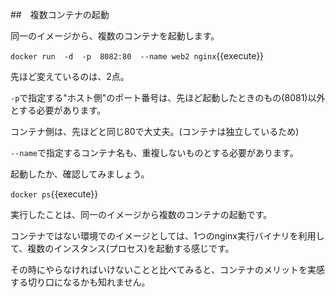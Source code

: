 ##　複数コンテナの起動

同一のイメージから、複数のコンテナを起動します。

`docker run  -d  -p  8082:80  --name web2 nginx`{{execute}}

先ほど変えているのは、2点。

`-p`で指定する"ホスト側"のポート番号は、先ほど起動したときのもの(8081)以外とする必要があります。

コンテナ側は、先ほどと同じ80で大丈夫。(コンテナは独立しているため)

`--name`で指定するコンテナ名も、重複しないものとする必要があります。

起動したか、確認してみましょう。

`docker ps`{{execute}}

実行したことは、同一のイメージから複数のコンテナの起動です。

コンテナではない環境でのイメージとしては、1つのnginx実行バイナリを利用して、複数のインスタンス(プロセス)を起動する感じです。

その時にやらなければいけないことと比べてみると、コンテナのメリットを実感する切り口になるかも知れません。
